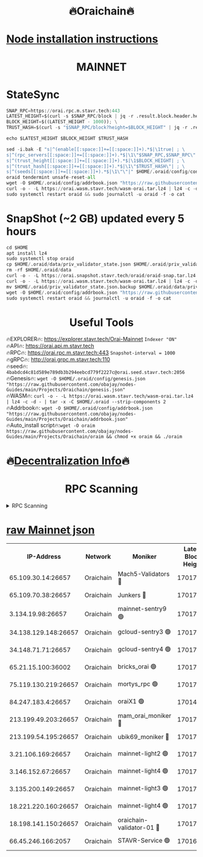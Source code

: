 <h1 align="center"> 🔥Oraichain🔥</h1>

[Node installation instructions](https://github.com/obajay/nodes-Guides/tree/main/Projects/Oraichain)
=
<h1 align="center"> MAINNET</h1>

# StateSync
```python
SNAP_RPC=https://orai.rpc.m.stavr.tech:443
LATEST_HEIGHT=$(curl -s $SNAP_RPC/block | jq -r .result.block.header.height); \
BLOCK_HEIGHT=$((LATEST_HEIGHT - 1000)); \
TRUST_HASH=$(curl -s "$SNAP_RPC/block?height=$BLOCK_HEIGHT" | jq -r .result.block_id.hash)

echo $LATEST_HEIGHT $BLOCK_HEIGHT $TRUST_HASH

sed -i.bak -E "s|^(enable[[:space:]]+=[[:space:]]+).*$|\1true| ; \
s|^(rpc_servers[[:space:]]+=[[:space:]]+).*$|\1\"$SNAP_RPC,$SNAP_RPC\"| ; \
s|^(trust_height[[:space:]]+=[[:space:]]+).*$|\1$BLOCK_HEIGHT| ; \
s|^(trust_hash[[:space:]]+=[[:space:]]+).*$|\1\"$TRUST_HASH\"| ; \
s|^(seeds[[:space:]]+=[[:space:]]+).*$|\1\"\"|" $HOME/.oraid/config/config.toml
oraid tendermint unsafe-reset-all
wget -O $HOME/.oraid/config/addrbook.json "https://raw.githubusercontent.com/obajay/nodes-Guides/main/Projects/Oraichain/addrbook.json"
curl -o - -L https://orai.wasm.stavr.tech/wasm-orai.tar.lz4 | lz4 -c -d - | tar -x -C $HOME/.oraid --strip-components 2
sudo systemctl restart oraid && sudo journalctl -u oraid -f -o cat
```
# SnapShot (~2 GB) updated every 5 hours
```python
cd $HOME
apt install lz4
sudo systemctl stop oraid
cp $HOME/.oraid/data/priv_validator_state.json $HOME/.oraid/priv_validator_state.json.backup
rm -rf $HOME/.oraid/data
curl -o - -L https://orai.snapshot.stavr.tech/oraid/oraid-snap.tar.lz4 | lz4 -c -d - | tar -x -C $HOME/.oraid --strip-components 2
curl -o - -L https://orai.wasm.stavr.tech/wasm-orai.tar.lz4 | lz4 -c -d - | tar -x -C $HOME/.oraid --strip-components 2
mv $HOME/.oraid/priv_validator_state.json.backup $HOME/.oraid/data/priv_validator_state.json
wget -O $HOME/.oraid/config/addrbook.json "https://raw.githubusercontent.com/obajay/nodes-Guides/main/Projects/Oraichain/addrbook.json"
sudo systemctl restart oraid && journalctl -u oraid -f -o cat
```

 <h1 align="center"> Useful Tools</h1>

🔥EXPLORER🔥:     https://explorer.stavr.tech/Orai-Mainnet        `Indexer "ON"` \
🔥API🔥:          https://orai.api.m.stavr.tech \
🔥RPC🔥:          https://orai.rpc.m.stavr.tech:443              `Snapshot-interval = 1000` \
🔥gRPC🔥:         http://orai.grpc.m.stavr.tech:110 \
🔥seed🔥:      `4babdcd4c81d589e789db3b294eebcd779f2227c@orai.seed.stavr.tech:2056` \
🔥Genesis🔥:   `wget -O $HOME/.oraid/config/genesis.json "https://raw.githubusercontent.com/obajay/nodes-Guides/main/Projects/Oraichain/genesis.json"` \
🔥WASM🔥:      `curl -o - -L https://orai.wasm.stavr.tech/wasm-orai.tar.lz4 | lz4 -c -d - | tar -x -C $HOME/.oraid --strip-components 2` \
🔥Addrbook🔥:  `wget -O $HOME/.oraid/config/addrbook.json "https://raw.githubusercontent.com/obajay/nodes-Guides/main/Projects/Oraichain/addrbook.json"` \
🔥Auto_install script🔥:`wget -O oraim https://raw.githubusercontent.com/obajay/nodes-Guides/main/Projects/Oraichain/oraim && chmod +x oraim && ./oraim`

🔥[Decentralization Info](https://github.com/obajay/StateSync-snapshots/tree/main/Projects/Oraichain/Decentralization)🔥
=
<h1 align="center"> RPC Scanning</h1>

<details>
<summary>RPC Scanning</summary>

<h2 align="center"> We scan nodes in real time every 4 hours. And we provide the final result of RPC endpoints.
We cannot influence the operation of these nodes in any way. </h2>


```python
If Voting Power is higher than 0 --> then the Node is a validator of the network and may be subject to attack and be a potential threat to the chain.
```
```python
We marked such validators with a red symbol
```

</details>

[raw Mainnet json](https://rpc-check.oraim.stavr.tech/oraim/rpc-oraim-result.json)
=


<table><tr><th>IP-Address</th><th>Network</th><th>Moniker</th><th>Latest Block Height</th><th>Earliest Block Height</th><th>Catching Up</th><th>Tx Index</th><th>Voting Power</th><th>Scan Time</th></tr><tr><td>65.109.30.14:26657</td><td>Oraichain</td><td>Mach5-Validators 🔴</td><td>17017951</td><td>0</td><td>False</td><td>off</td><td>212</td><td>2024-03-26T09:24:47.773080903UTC</td></tr><tr><td>65.109.70.38:26657</td><td>Oraichain</td><td>Junkers 🔴</td><td>17017963</td><td>0</td><td>False</td><td>off</td><td>196434</td><td>2024-03-26T09:25:01.154125230UTC</td></tr><tr><td>3.134.19.98:26657</td><td>Oraichain</td><td>mainnet-sentry9 🟢</td><td>17017848</td><td>1</td><td>False</td><td>on</td><td>0</td><td>2024-03-26T09:24:14.588352936UTC</td></tr><tr><td>34.138.129.148:26657</td><td>Oraichain</td><td>gcloud-sentry3 🟢</td><td>17017936</td><td>1</td><td>False</td><td>on</td><td>0</td><td>2024-03-26T09:24:31.542947179UTC</td></tr><tr><td>34.148.71.71:26657</td><td>Oraichain</td><td>gcloud-sentry4 🟢</td><td>17017943</td><td>1</td><td>False</td><td>on</td><td>0</td><td>2024-03-26T09:24:38.908053756UTC</td></tr><tr><td>65.21.15.100:36002</td><td>Oraichain</td><td>bricks_orai 🟢</td><td>17017955</td><td>15848470</td><td>False</td><td>on</td><td>0</td><td>2024-03-26T09:24:52.348627769UTC</td></tr><tr><td>75.119.130.219:26657</td><td>Oraichain</td><td>mortys_rpc 🟢</td><td>17017943</td><td>15960001</td><td>False</td><td>on</td><td>0</td><td>2024-03-26T09:24:39.210328549UTC</td></tr><tr><td>84.247.183.4:26657</td><td>Oraichain</td><td>oraiX1 🟢</td><td>17014780</td><td>16177601</td><td>False</td><td>on</td><td>0</td><td>2024-03-26T09:24:54.759572648UTC</td></tr><tr><td>213.199.49.203:26657</td><td>Oraichain</td><td>mam_orai_moniker 🔴</td><td>17017911</td><td>16268001</td><td>False</td><td>on</td><td>8</td><td>2024-03-26T09:24:04.898968847UTC</td></tr><tr><td>213.199.54.195:26657</td><td>Oraichain</td><td>ubik69_moniker 🔴</td><td>17017897</td><td>16400001</td><td>False</td><td>on</td><td>1841</td><td>2024-03-26T09:23:43.552931820UTC</td></tr><tr><td>3.21.106.169:26657</td><td>Oraichain</td><td>mainnet-light2 🟢</td><td>17017912</td><td>16436001</td><td>False</td><td>on</td><td>0</td><td>2024-03-26T09:24:04.583505259UTC</td></tr><tr><td>3.146.152.67:26657</td><td>Oraichain</td><td>mainnet-light4 🟢</td><td>17017921</td><td>16436001</td><td>False</td><td>on</td><td>0</td><td>2024-03-26T09:24:15.258354050UTC</td></tr><tr><td>3.135.200.149:26657</td><td>Oraichain</td><td>mainnet-light3 🟢</td><td>17017928</td><td>16436001</td><td>False</td><td>on</td><td>0</td><td>2024-03-26T09:24:22.108574565UTC</td></tr><tr><td>18.221.220.160:26657</td><td>Oraichain</td><td>mainnet-light4 🟢</td><td>17017932</td><td>16588001</td><td>False</td><td>on</td><td>0</td><td>2024-03-26T09:24:26.800884581UTC</td></tr><tr><td>18.198.141.150:26657</td><td>Oraichain</td><td>oraichain-validator-01 🔴</td><td>17017951</td><td>16650390</td><td>False</td><td>on</td><td>32574</td><td>2024-03-26T09:24:47.973569357UTC</td></tr><tr><td>66.45.246.166:2057</td><td>Oraichain</td><td>STAVR-Service 🟢</td><td>17016010</td><td>17006001</td><td>False</td><td>on</td><td>0</td><td>2024-03-26T09:24:38.266508395UTC</td></tr></table>
